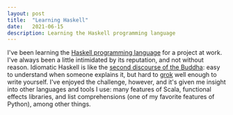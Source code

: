 ```yaml
---
layout: post
title:  "Learning Haskell"
date:   2021-06-15
description: Learning the Haskell programming language
---
```


I've been learning the [Haskell programming language](https://en.wikipedia.org/wiki/Haskell_(programming_language)) for a project at work. I've always been a little intimidated by its reputation, and not without reason. Idiomatic Haskell is like the [second discourse of the Buddha](https://en.wikipedia.org/wiki/Anattalakkha%E1%B9%87a_Sutta): easy to understand when someone explains it, but hard to [grok](https://en.wikipedia.org/wiki/Grok) well enough to write yourself. I've enjoyed the challenge, however, and it's given me insight into other languages and tools I use: many features of Scala, functional effects libraries, and list comprehensions (one of my favorite features of Python), among other things.
